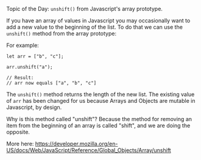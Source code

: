 Topic of the Day: `unshift()` from Javascript's array prototype.

If you have an array of values in Javascript you may occasionally want to add a new value to the beginning of the list.  To do that we can use the `unshift()` method from the array prototype:

For example:

```
let arr = ["b", "c"];

arr.unshift("a");

// Result:
// arr now equals ["a", "b", "c"]
```

The `unshift()` method returns the length of the new list. The existing value of `arr` has been changed for us because Arrays and Objects are mutable in Javascript, by design.

Why is this method called "unshift"?  Because the method for removing an item from the beginning of an array is called "shift", and we are doing the opposite.

More here:
https://developer.mozilla.org/en-US/docs/Web/JavaScript/Reference/Global_Objects/Array/unshift
